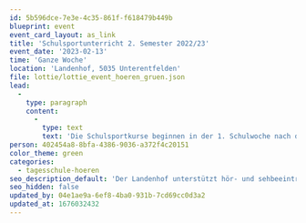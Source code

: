 ```yaml
---
id: 5b596dce-7e3e-4c35-861f-f618479b449b
blueprint: event
event_card_layout: as_link
title: 'Schulsportunterricht 2. Semester 2022/23'
event_date: '2023-02-13'
time: 'Ganze Woche'
location: 'Landenhof, 5035 Unterentfelden'
file: lottie/lottie_event_hoeren_gruen.json
lead:
  -
    type: paragraph
    content:
      -
        type: text
        text: 'Die Schulsportkurse beginnen in der 1. Schulwoche nach den Sportferien wieder.'
person: 402454a8-8bfa-4386-9036-a372f4c20151
color_theme: green
categories:
  - tagesschule-hoeren
seo_description_default: 'Der Landenhof unterstützt hör- und sehbeeinträchtigte Kinder & Jugendliche in ihrem selbstbestimmten Leben durch Förderung ihrer Fähigkeiten & Entwicklung'
seo_hidden: false
updated_by: 04e1ae9a-6ef8-4ba0-931b-7cd69cc0d3a2
updated_at: 1676032432
---
```

